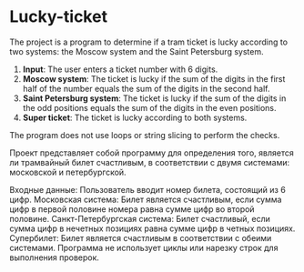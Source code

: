 # Lucky-ticket
The project is a program to determine if a tram ticket is lucky according to two systems: the Moscow system and the Saint Petersburg system.

1. **Input**: The user enters a ticket number with 6 digits.
2. **Moscow system**: The ticket is lucky if the sum of the digits in the first half of the number equals the sum of the digits in the second half.
3. **Saint Petersburg system**: The ticket is lucky if the sum of the digits in the odd positions equals the sum of the digits in the even positions.
4. **Super ticket**: The ticket is lucky according to both systems.

The program does not use loops or string slicing to perform the checks.


Проект представляет собой программу для определения того, является ли трамвайный билет счастливым, в соответствии с двумя системами: московской и петербургской.

Входные данные: Пользователь вводит номер билета, состоящий из 6 цифр.
Московская система: Билет является счастливым, если сумма цифр в первой половине номера равна сумме цифр во второй половине.
Санкт-Петербургская система: Билет счастливый, если сумма цифр в нечетных позициях равна сумме цифр в четных позициях.
Супербилет: Билет является счастливым в соответствии с обеими системами.
Программа не использует циклы или нарезку строк для выполнения проверок.
